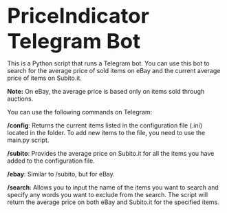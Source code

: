 <b><big><font size="+5">PriceIndicator Telegram Bot</font></big></b>

This is a Python script that runs a Telegram bot. You can use this bot to search for the average price of sold items on eBay and the current average price of items on Subito.it.

<b>Note:</b> On eBay, the average price is based only on items sold through auctions.

You can use the following commands on Telegram:

<b>/config</b>: Returns the current items listed in the configuration file (.ini) located in the folder. To add new items to the file, you need to use the main.py script.

<b>/subito</b>: Provides the average price on Subito.it for all the items you have added to the configuration file.

<b>/ebay</b>: Similar to /subito, but for eBay.

<b>/search</b>: Allows you to input the name of the items you want to search and specify any words you want to exclude from the search. The script will return the average price on both eBay and Subito.it for the specified items.
